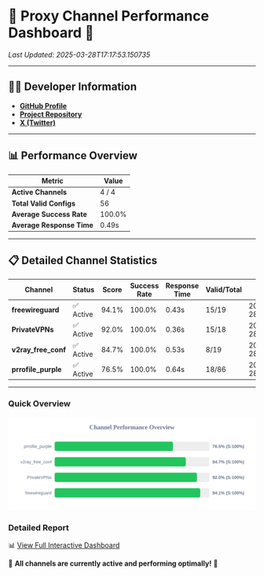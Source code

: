 # 🌟 Proxy Channel Performance Dashboard 🌟

_Last Updated: 2025-03-28T17:17:53.150735_

---

## 👩‍💻 Developer Information

- **[GitHub Profile](https://github.com/4n0nymou3)**  
- **[Project Repository](https://github.com/4n0nymou3/multi-proxy-config-fetcher)**  
- **[X (Twitter)](https://x.com/4n0nymou3)**  

---

## 📊 Performance Overview

| Metric                | Value       |
|-----------------------|-------------|
| **Active Channels**   | 4 / 4       |
| **Total Valid Configs** | 56          |
| **Average Success Rate** | 100.0%      |
| **Average Response Time** | 0.49s       |

---

## 📋 Detailed Channel Statistics

| Channel          | Status     | Score  | Success Rate | Response Time | Valid/Total | Last Success               |
|------------------|------------|--------|--------------|---------------|-------------|----------------------------|
| **freewireguard**  | ✅ Active  | 94.1%  | 100.0% | 0.43s         | 15/19       | 2025-03-28T17:17:53.148853 |
| **PrivateVPNs**  | ✅ Active  | 92.0%  | 100.0% | 0.36s         | 15/18       | 2025-03-28T17:17:52.693685 |
| **v2ray_free_conf**  | ✅ Active  | 84.7%  | 100.0% | 0.53s         | 8/19       | 2025-03-28T17:17:52.298729 |
| **prrofile_purple**  | ✅ Active  | 76.5%  | 100.0% | 0.64s         | 18/86       | 2025-03-28T17:17:51.668366 |

---

### Quick Overview
<div align="center">
  <a href="https://raw.githubusercontent.com/nullluser/NullRepo/refs/heads/main/assets/channel_stats_chart.svg">
    <img src="https://raw.githubusercontent.com/nullluser/NullRepo/refs/heads/main/assets/channel_stats_chart.svg" alt="Source Performance Statistics" width="800">
  </a>
</div>

### Detailed Report
📊 [View Full Interactive Dashboard](https://htmlpreview.github.io/?https://github.com/nullluser/NullRepo/blob/main/assets/performance_report.html)

🎉 **All channels are currently active and performing optimally!** 🎉
